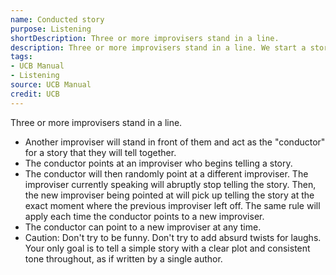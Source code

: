 ```yaml
---
name: Conducted story
purpose: Listening
shortDescription: Three or more improvisers stand in a line.
description: Three or more improvisers stand in a line. We start a story which is then picked up by other improvisers, focus being conducted by the teacher or another improviser.
tags:
- UCB Manual
- Listening
source: UCB Manual
credit: UCB
---
```


Three or more improvisers stand in a line.

- Another improviser will stand in front of them and act as the "conductor" for a story that they will tell together.
- The conductor points at an improviser who begins telling a story.
- The conductor will then randomly point at a different improviser. The improviser currently speaking will abruptly stop telling the story. Then, the new improviser being pointed at will pick up telling the story at the exact moment where the previous improviser left off. The same rule will apply each time the conductor points to a new improviser.
- The conductor can point to a new improviser at any time.
- Caution: Don't try to be funny. Don't try to add absurd twists for laughs. Your only goal is to tell a simple story with a clear plot and consistent tone throughout, as if written by a single author.
